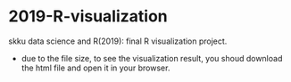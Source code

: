 # 2019-R-visualization
skku data science and R(2019): final R visualization project.
* due to the file size, to see the visualization result, you shoud download the html file and open it in your browser.
